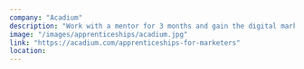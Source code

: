 ```yaml
---
company: "Acadium"
description: "Work with a mentor for 3 months and gain the digital marketing work experience you need to get hired. 100% remote and always free."
image: "/images/apprenticeships/acadium.jpg"
link: "https://acadium.com/apprenticeships-for-marketers"
location:
---
```

